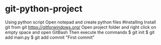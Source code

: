 # git-python-project
Using python script
Open notepad and create python files 
#Installing
Install git from git https://gitforwindows.org/
Open project folder and right click on empty space and open GitBash 
Then execute the commands
$ git init
$ git add main.py
$ git add commit "First commit"

